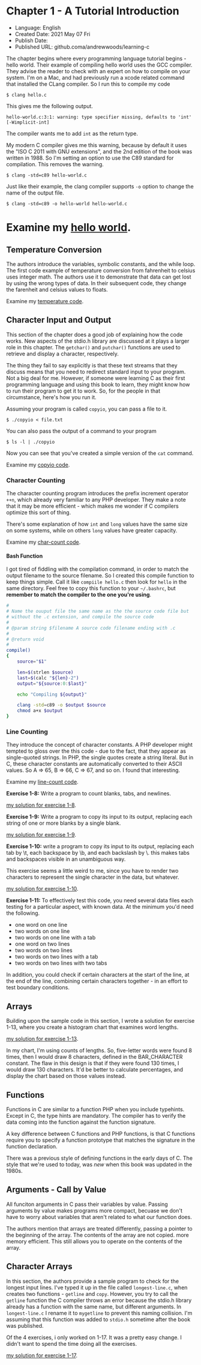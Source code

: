# Chapter 1 - A Tutorial Introduction

* Language: English
* Created Date: 2021 May 07 Fri
* Publish Date:
* Published URL: github.coma/andrewwoods/learning-c


The chapter begins where every programming language tutorial begins -
hello world. Their example of compiling hello world uses the GCC
compiler. They advise the reader to check with an expert on how to
compile on your system. I'm on a Mac, and had previously run a xcode
related command that installed the CLang compiler. So I run this to
compile my code

```
$ clang hello.c
```

This gives me the following output.

```
hello-world.c:3:1: warning: type specifier missing, defaults to 'int' [-Wimplicit-int]
```

The compiler wants me to add `int` as the return type.

My modern C compiler gives me this warning, because by default it uses
the "ISO  C  2011 with GNU extensions", and the 2nd edition of the book
was written in 1988. So I'm setting an option to use the C89 standard
for compilation. This removes the warning.

```
$ clang -std=c89 hello-world.c
```

Just like their example, the clang compiler supports `-o` option to
change the name of the output file.

```
$ clang -std=c89 -o hello-world hello-world.c
```

Examine my [hello world](../ch-01/hello-world.c).
=
## Temperature Conversion

The authors introduce the variables, symbolic constants, and the while loop. The
first code example of temperature conversion from fahrenheit to celsius uses
integer math. The authors use it to demonstrate that data can get lost by using
the wrong types of data. In their subsequent code, they change the farenheit and
celsius values to floats.


Examine my [temperature code](../ch-01/temperature.c).

## Character Input and Output

This section of the chapter does a good job of explaining how the code works.
New aspects of the stdio.h library are discussed at it plays a larger role in
this chapter. The `getchar()` and `putchar()` functions are used to retrieve and
display a character, respectively.

The thing they fail to say explicitly is that these text streams that they
discuss means that you need to redirect standard input to your program. Not a
big deal for me. However, if someone were learning C as their first programming
language and using this book to learn, they might know how to run their program
to get it to work. So, for the people in that circumstance, here's how you run
it.

Assuming your program is called `copyio`, you can pass a file to it.

```
$ ./copyio < file.txt
```

You can also pass the output of a command to your program

```
$ ls -l | ./copyio
```

Now you can see that you've created a simple version of the `cat` command.

Examine my [copyio code](../ch-01/copyio.c).


### Character Counting

The character counting program introduces the prefix increment operator `++n`,
which already very familiar to any PHP developer. They make a note that it may
be more efficient - which makes me wonder if C compilers optimize this sort of
thing.

There's some explanation of how `int` and `long` values have the same size on
some systems, while on others `long` values have greater capacity.

Examine my [char-count code](../ch-01/char-count.c).


#### Bash Function

I got tired of fiddling with the compilation command, in order to match the
output filename to the source filename. So I created this compile function to
keep things simple. Call it like `compiile hello.c` then look for `hello` in the
same directory. Feel free to copy this function to your `~/.bashrc`, but
__remember to match the compiler to the one you're using__.

```bash
#
# Name the ouuput file the same name as the the source code file but
# without the .c extension, and compile the source code
#
# @param string $filename A source code filename ending with .c
#
# @return void
#
compile()
{
    source="$1"

    len=$(strlen $source)
    last=$(calc "${len}-2")
    output="${source:0:$last}"

    echo "Compiling ${output}"

    clang -std=c89 -o $output $source
    chmod a+x $output
}
```


### Line Counting

They introduce the concept of character constants. A PHP developer might tempted
to gloss over the this code - due to the fact, that they appear as single-quoted
strings. In PHP, the single quotes create a string literal. But in C, these
character constants are automatically converted to their ASCII values. So A => 65,
B => 66, C => 67, and so on. I found that interesting.

Examine my [line-count code](../ch-01/line-count.c).


**Exercise 1-8:** Write a program to count blanks, tabs, and newlines.

[my solution for exercise 1-8](../ch-01/ex-01-08-solution.c).


**Exercise 1-9:** Write a program to copy its input to its output, replacing
each string of one or more blanks by a single blank.

[my solution for exercise 1-9](../ch-01/ex-01-09-solution.c).


**Exercise 1-10:** write a program to copy its input to its output, replacing
each tab by \t, each backspace by \b, and each backslash by \\. this makes tabs
and backspaces visible in an unambiguous way.

This exercise seems a little weird to me, since you have to render two characters
to represent the single character in the data, but whatever.

[my solution for exercise 1-10](../ch-01/ex-01-10-solution.c).

**Exercise 1-11:** To effectively test this code, you need several data files
each testing for a particular aspect, with known data. At the minimum you'd need
the following.

* one word on one line
* two words on one line
* two words on one line with a tab
* one word on two lines
* two words on two lines
* two words on two lines with a tab
* two words on two lines with two tabs

In addition, you could check if certain characters at the start of the line, at
the end of the line, combining certain characters together - in an effort to
test boundary conditions.

## Arrays

Building upon the sample code in this section, I wrote a solution for exercise
1-13, where you create a histogram chart that examines word lengths.

[my solution for exercise 1-13](../ch-01/ex-01-13-solution.c).

In my chart, I'm using counts of lengths. So, five-letter words were found 8
times, then I would draw 8 characters, defined in the BAR_CHARACTER constant.
The flaw in this design is that if they were found 130 times, I would draw 130
characters. It'd be better to calculate percentages, and display the chart based
on those values instead.

## Functions

Functions in C are similar to a function PHP when you include typehints. Except
in C, the type hints are mandatory. The compiler has to verify the data coming
into the function against the function signature.

A key difference between C functions and PHP functions, is that C functions
require you to specify a function prototype that matches the signature in the
function declaration.

There was a previous style of defining functions in the early days of C. The
style that we're used to today, was *new* when this book was updated in the
1980s.

## Arguments - Call by Value

All funciton arguments in C pass their variables by value. Passing arguments by
value makes programs more compact, becuase we don't have to worry about
variables that aren't related to what our function does.

The authors mention that arrays are treated differently, passing a pointer to
the beginning of the array. The contents of the array are not copied. more
memory efficient. This still allows you to operate on the contents of the array.


## Character Arrays

In this section, the authors provide a sample program to check for the longest
input lines. I've typed it up in the file called `longest-line.c`, when creates
two functions - `getline` and `copy`. However, you try to call the `getline`
function the C compiler throws an error because the stdio.h library already has
a function with the same name, but different arguments. In `longest-line.c` I
rename it to `mygetline` to prevent this naming collision. I'm assuming that
this function was added to `stdio.h` sometime after the book was published.

Of the 4 exercises, i only worked on 1-17. It was a pretty easy change.
I didn't want to spend the time doing all the exercises.

[my solution for exercise 1-17](../ch-01/ex-01-17-solution.c).
